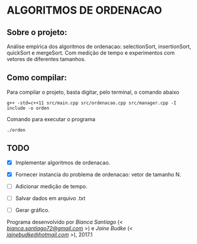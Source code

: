 # ALGORITMOS DE ORDENACAO


## Sobre o projeto:

Análise empírica dos algoritmos de ordenacao: selectionSort, insertionSort, quickSort e mergeSort. Com medição de tempo e experimentos com vetores de diferentes tamanhos.
        
        
## Como compilar:

Para compilar o projeto, basta digitar, pelo terminal, o comando abaixo

    g++ -std=c++11 src/main.cpp src/ordenacao.cpp src/manager.cpp -I include -o orden
    

Comando para executar o programa
    
    ./orden


## TODO

- [X] Implementar algoritmos de ordenacao.
- [X] Fornecer instancia do problema de ordenacao: vetor de tamanho N.
- [ ] Adicionar medição de tempo.
- [ ] Salvar dados em arquivo .txt
- [ ] Gerar gráfico.


Programa desenvolvido por _Bianca Santiago_ (< *bianca.santiago72@gmail.com* >) e _Jaine Budke_ (< *jainebudke@hotmail.com* >), 2017.1
